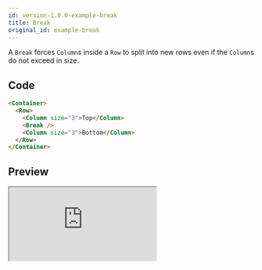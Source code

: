 ```yaml
---
id: version-1.0.0-example-break
title: Break
original_id: example-break
---
```


A `Break` forces `Column`s inside a `Row` to split into new rows even if the `Column`s do not
exceed in size.

## Code

```html
<Container>
  <Row>
    <Column size="3">Top</Column>
    <Break />
    <Column size="3">Bottom</Column>
  </Row>
</Container>
```

## Preview

<iframe src="https://codesandbox.io/embed/j22zqr1m95?hidenavigation=1&initialpath=%2Fbreak&view=preview" class="example" sandbox="allow-scripts allow-same-origin"></iframe>
